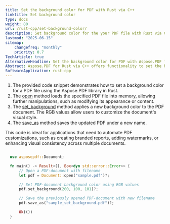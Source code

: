 ```yaml
---
title: Set the background color for PDF with Rust via C++
linktitle: Set background color 
type: docs
weight: 80
url: /rust-cpp/set-background-color/
description: Set background color for the your PDF file with Rust via C++. 
lastmod: "2025-06-15"
sitemap:
    changefreq: "monthly"
    priority: 0.7
TechArticle: true
AlternativeHeadline: Set the background color for PDF with Aspose.PDF for Rust
Abstract: Aspose.PDF for Rust via C++ offers functionality to set the background color of PDF pages, allowing developers to customize the appearance of documents. This feature enables the application of solid colors to the entire page background, enhancing the document's visual presentation. Developers can easily specify color values using standard color models such as RGB or CMYK. The documentation provides detailed instructions and code samples to help developers implement background color customization effectively within their C++ applications.
SoftwareApplication: rust-cpp     
---
```


1. The provided code snippet demonstrates how to set a background color for a PDF file using the Aspose.PDF library in Rust.
1. The [open](https://reference.aspose.com/pdf/rust-cpp/core/open/) method loads the specified PDF file into memory, allowing further manipulations, such as modifying its appearance or content.
1. The [set_background](https://reference.aspose.com/pdf/rust-cpp/organize/set_background/) method applies a new background color to the PDF document. The RGB values allow users to customize the document's visual style.
1. The [save_as](https://reference.aspose.com/pdf/rust-cpp/core/save_as/) method saves the updated PDF under a new name.

This code is ideal for applications that need to automate PDF customizations, such as creating branded reports, adding watermarks, or enhancing visual consistency across multiple documents.

```rs

  use asposepdf::Document;

  fn main() -> Result<(), Box<dyn std::error::Error>> {
      // Open a PDF-document with filename
      let pdf = Document::open("sample.pdf")?;

      // Set PDF-document background color using RGB values
      pdf.set_background(200, 100, 101)?;

      // Save the previously opened PDF-document with new filename
      pdf.save_as("sample_set_background.pdf")?;

      Ok(())
  }
```